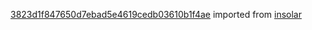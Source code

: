 [3823d1f847650d7ebad5e4619cedb03610b1f4ae](https://github.com/insolar/insolar/commit/3823d1f847650d7ebad5e4619cedb03610b1f4ae) imported from [insolar](https://github.com/insolar/insolar)
